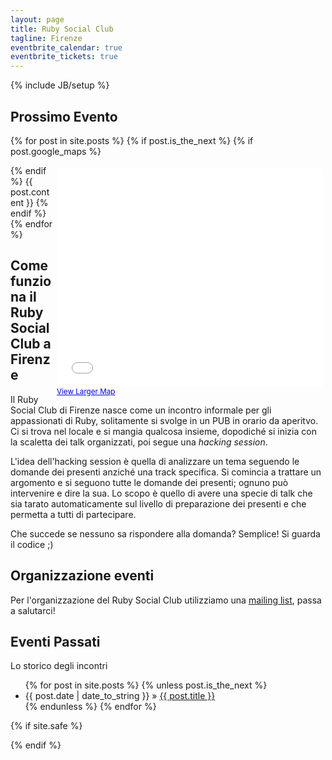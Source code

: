 ```yaml
---
layout: page
title: Ruby Social Club 
tagline: Firenze
eventbrite_calendar: true
eventbrite_tickets: true
---
```

{% include JB/setup %}

## Prossimo Evento

{% for post in site.posts %}
{% if post.is_the_next %}
{% if post.google_maps %}
<div id="next_event_map" style="float: right; padding: 5px;">
  <iframe width="425" height="350" frameborder="0" scrolling="no" marginheight="0" marginwidth="0" src="{{ post.google_maps }}"></iframe>
  <br />
  <small>
    <a href="{{ post.google_maps }}" style="color:#0000FF;text-align:left">View Larger Map</a>
  </small>
</div>
{% endif %}
{{ post.content }}
{% endif %}
{% endfor %}

## Come funziona il Ruby Social Club a Firenze

Il Ruby Social Club di Firenze nasce come un incontro informale per gli 
appassionati di Ruby, solitamente si svolge in un PUB in orario da aperitvo.
Ci si trova nel locale e si mangia qualcosa insieme, dopodiché si inizia 
con la scaletta dei talk organizzati, poi segue una _hacking session_.

L'idea dell'hacking session è quella di analizzare un tema seguendo le
domande dei presenti anziché una track specifica.
Si comincia a trattare un argomento e si seguono tutte le domande dei presenti;
ognuno può intervenire e dire la sua. Lo scopo è quello di avere una specie di 
talk che sia tarato automaticamente sul livello di preparazione dei presenti
e che permetta a tutti di partecipare.

Che succede se nessuno sa rispondere alla domanda? 
Semplice! Si guarda il codice ;)

## Organizzazione eventi

Per l'organizzazione del Ruby Social Club utilizziamo una [mailing list](https://lists.lilik.it/wws/subscribe/ruby), passa a salutarci!
    
## Eventi Passati

Lo storico degli incontri

<ul class="posts">
  {% for post in site.posts %}
    {% unless post.is_the_next %}
      <li><span>{{ post.date | date_to_string }}</span> &raquo; <a href="{{ BASE_PATH }}{{ post.url }}">{{ post.title }}</a></li>
    {% endunless %}
  {% endfor %}
</ul>

{% if site.safe %}
<script type="text/javascript">
mixpanel.track("Homepage loaded");
</script>
{% endif %}
